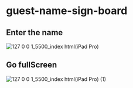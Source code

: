 # guest-name-sign-board

## Enter the name
![127 0 0 1_5500_index html(iPad Pro)](https://user-images.githubusercontent.com/29103362/75087665-706c9700-5554-11ea-8d21-e3225654e9c5.png)


## Go fullScreen
![127 0 0 1_5500_index html(iPad Pro) (1)](https://user-images.githubusercontent.com/29103362/75087714-da853c00-5554-11ea-9339-b588a46218ae.png)


